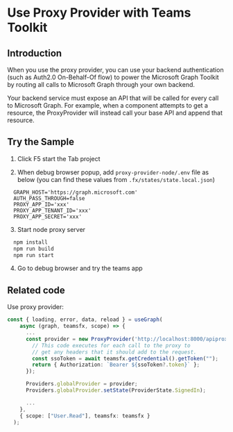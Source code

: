 # Use Proxy Provider with Teams Toolkit

## Introduction
When you use the proxy provider, you can use your backend authentication (such as Auth2.0 On-Behalf-Of flow) to power the Microsoft Graph Toolkit by routing all calls to Microsoft Graph through your own backend.

Your backend service must expose an API that will be called for every call to Microsoft Graph. For example, when a component attempts to get a resource, the ProxyProvider will instead call your base API and append that resource.

## Try the Sample
1. Click F5 start the Tab project

2. When debug browser popup, add `proxy-provider-node/.env` file as below (you can find these values from `.fx/states/state.local.json`)

  ```
    GRAPH_HOST='https://graph.microsoft.com'
    AUTH_PASS_THROUGH=false
    PROXY_APP_ID='xxx'
    PROXY_APP_TENANT_ID='xxx'
    PROXY_APP_SECRET='xxx'
  ```

3. Start node proxy server

  ```bash
    npm install
    npm run build
    npm run start
  ```

4. Go to debug browser and try the teams app


## Related code

Use proxy provider:
```ts
const { loading, error, data, reload } = useGraph(
    async (graph, teamsfx, scope) => {
      ...
      const provider = new ProxyProvider('http://localhost:8000/apiproxy', async() => {
        // This code executes for each call to the proxy to
        // get any headers that it should add to the request.
        const ssoToken = await teamsfx.getCredential().getToken("");
        return { Authorization: `Bearer ${ssoToken?.token}` };
      });

      Providers.globalProvider = provider;
      Providers.globalProvider.setState(ProviderState.SignedIn);

      ...
    },
    { scope: ["User.Read"], teamsfx: teamsfx }
  );
```
